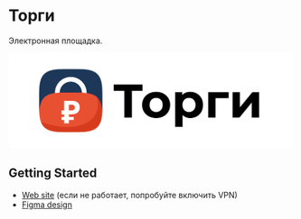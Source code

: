 # Торги
Электронная площадка.
<div align="right">
    <p>
        <a href="https://market.kaboom.pro">
            <img src="https://github.com/Kaboom-Corporation/Marketplace/blob/master/Informations/LogoFull.png?raw=true" alt="Logo">
        </a>
    </p>
</div>

## Getting Started

- [Web site](https://market.kaboom.pro) (если не работает, попробуйте включить VPN)
- [Figma design](https://www.figma.com/file/IZQFFKoPheyYYMonsnQXNU/%D0%A2%D0%BE%D1%80%D0%B3%D0%BE%D0%B2%D0%B0%D1%8F-%D0%BF%D0%BB%D0%BE%D1%89%D0%B0%D0%B4%D0%BA%D0%B0)

